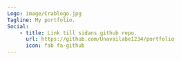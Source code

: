 ```yaml
---
Logo: image/Crablogo.jpg
Tagline: My portfolio.
Social:
    - title: Link till sidans github repo.
      url: https://github.com/Unavailabe1234/portfolio
      icon: fab fa-github
---
```

